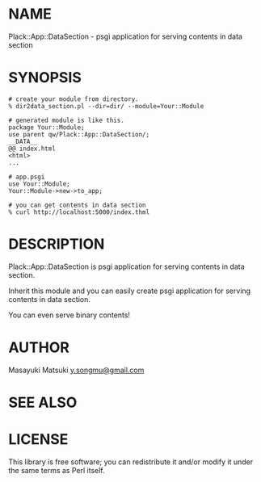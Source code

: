 # NAME

Plack::App::DataSection - psgi application for serving contents in data section

# SYNOPSIS

    # create your module from directory.
    % dir2data_section.pl --dir=dir/ --module=Your::Module

    # generated module is like this.
    package Your::Module;
    use parent qw/Plack::App::DataSection/;
    __DATA__
    @@ index.html
    <html>
    ...

    # app.psgi
    use Your::Module;
    Your::Module->new->to_app;

    # you can get contents in data section
    % curl http://localhost:5000/index.thml

# DESCRIPTION

Plack::App::DataSection is psgi application for serving contents in data section.

Inherit this module and you can easily create psgi application for serving contents in data section.

You can even serve binary contents!



# AUTHOR

Masayuki Matsuki <y.songmu@gmail.com>

# SEE ALSO

# LICENSE

This library is free software; you can redistribute it and/or modify
it under the same terms as Perl itself.
